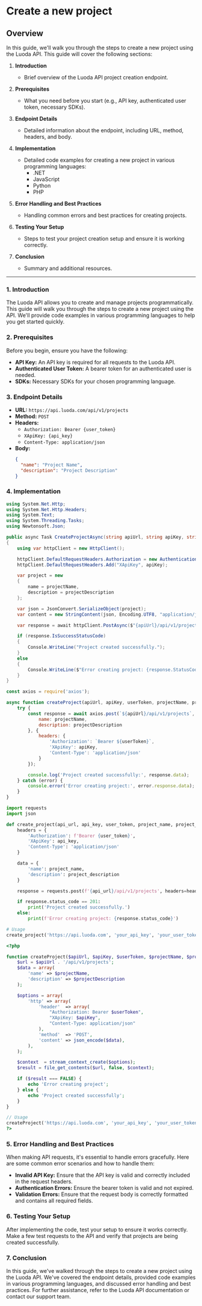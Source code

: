 # Create a new project

## Overview

In this guide, we'll walk you through the steps to create a new project using the Luoda API. This guide will cover the following sections:

1. **Introduction**
    - Brief overview of the Luoda API project creation endpoint.

2. **Prerequisites**
    - What you need before you start (e.g., API key, authenticated user token, necessary SDKs).

3. **Endpoint Details**
    - Detailed information about the endpoint, including URL, method, headers, and body.

4. **Implementation**
    - Detailed code examples for creating a new project in various programming languages:
        - .NET
        - JavaScript
        - Python
        - PHP

5. **Error Handling and Best Practices**
    - Handling common errors and best practices for creating projects.

6. **Testing Your Setup**
    - Steps to test your project creation setup and ensure it is working correctly.

7. **Conclusion**
    - Summary and additional resources.

---

### 1. Introduction

The Luoda API allows you to create and manage projects programmatically. This guide will walk you through the steps to create a new project using the API. We'll provide code examples in various programming languages to help you get started quickly.

### 2. Prerequisites

Before you begin, ensure you have the following:

- **API Key:** An API key is required for all requests to the Luoda API.
- **Authenticated User Token:** A bearer token for an authenticated user is needed.
- **SDKs:** Necessary SDKs for your chosen programming language.

### 3. Endpoint Details

- **URL:** `https://api.luoda.com/api/v1/projects`
- **Method:** `POST`
- **Headers:**
    - `Authorization: Bearer {user_token}`
    - `XApiKey: {api_key}`
    - `Content-Type: application/json`
- **Body:**
  ```json
  {
    "name": "Project Name",
    "description": "Project Description"
  }
  ```

### 4. Implementation

<tabs group="language">
<tab id=".NET" title=".NET" group-key=".net">

```C#
using System.Net.Http;
using System.Net.Http.Headers;
using System.Text;
using System.Threading.Tasks;
using Newtonsoft.Json;

public async Task CreateProjectAsync(string apiUrl, string apiKey, string userToken, string projectName, string projectDescription)
{
    using var httpClient = new HttpClient();

    httpClient.DefaultRequestHeaders.Authorization = new AuthenticationHeaderValue("Bearer", userToken);
    httpClient.DefaultRequestHeaders.Add("XApiKey", apiKey);

    var project = new
    {
        name = projectName,
        description = projectDescription
    };

    var json = JsonConvert.SerializeObject(project);
    var content = new StringContent(json, Encoding.UTF8, "application/json");

    var response = await httpClient.PostAsync($"{apiUrl}/api/v1/projects", content);

    if (response.IsSuccessStatusCode)
    {
        Console.WriteLine("Project created successfully.");
    }
    else
    {
        Console.WriteLine($"Error creating project: {response.StatusCode}");
    }
}
```

</tab>
<tab id="JS" title="Javascript" group-key="js">

```javascript
const axios = require('axios');

async function createProject(apiUrl, apiKey, userToken, projectName, projectDescription) {
    try {
        const response = await axios.post(`${apiUrl}/api/v1/projects`, {
            name: projectName,
            description: projectDescription
        }, {
            headers: {
                'Authorization': `Bearer ${userToken}`,
                'XApiKey': apiKey,
                'Content-Type': 'application/json'
            }
        });

        console.log('Project created successfully:', response.data);
    } catch (error) {
        console.error('Error creating project:', error.response.data);
    }
}
```

</tab>
<tab id="Python" title="Python" group-key="python">

```python
import requests
import json

def create_project(api_url, api_key, user_token, project_name, project_description):
    headers = {
        'Authorization': f'Bearer {user_token}',
        'XApiKey': api_key,
        'Content-Type': 'application/json'
    }

    data = {
        'name': project_name,
        'description': project_description
    }

    response = requests.post(f'{api_url}/api/v1/projects', headers=headers, data=json.dumps(data))

    if response.status_code == 201:
        print('Project created successfully.')
    else:
        print(f'Error creating project: {response.status_code}')

# Usage
create_project('https://api.luoda.com', 'your_api_key', 'your_user_token', 'Project Name', 'Project Description')
```

</tab>
<tab id="PHP" title="PHP" group-key="php">

```php
<?php

function createProject($apiUrl, $apiKey, $userToken, $projectName, $projectDescription) {
    $url = $apiUrl . '/api/v1/projects';
    $data = array(
        'name' => $projectName,
        'description' => $projectDescription
    );

    $options = array(
        'http' => array(
            'header'  => array(
                "Authorization: Bearer $userToken",
                "XApiKey: $apiKey",
                "Content-Type: application/json"
            ),
            'method'  => 'POST',
            'content' => json_encode($data),
        ),
    );

    $context  = stream_context_create($options);
    $result = file_get_contents($url, false, $context);

    if ($result === FALSE) {
        echo 'Error creating project';
    } else {
        echo 'Project created successfully';
    }
}

// Usage
createProject('https://api.luoda.com', 'your_api_key', 'your_user_token', 'Project Name', 'Project Description');
?>
```

</tab>
</tabs>

### 5. Error Handling and Best Practices

When making API requests, it's essential to handle errors gracefully. Here are some common error scenarios and how to handle them:

- **Invalid API Key:** Ensure that the API key is valid and correctly included in the request headers.
- **Authentication Errors:** Ensure the bearer token is valid and not expired.
- **Validation Errors:** Ensure that the request body is correctly formatted and contains all required fields.

### 6. Testing Your Setup

After implementing the code, test your setup to ensure it works correctly. Make a few test requests to the API and verify that projects are being created successfully.

### 7. Conclusion

In this guide, we've walked through the steps to create a new project using the Luoda API. We've covered the endpoint details, provided code examples in various programming languages, and discussed error handling and best practices. For further assistance, refer to the Luoda API documentation or contact our support team.
